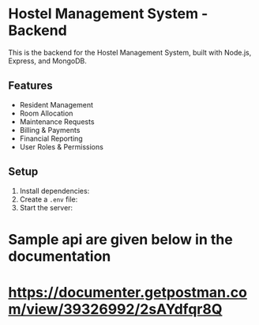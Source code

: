 # Hostel Management System - Backend
This is the backend for the Hostel Management System, built with Node.js, Express, and MongoDB.

## Features
- Resident Management
- Room Allocation
- Maintenance Requests
- Billing & Payments
- Financial Reporting
- User Roles & Permissions

## Setup
1. Install dependencies:
2. Create a `.env` file:
3. Start the server:


# Sample api are given below in the documentation

# https://documenter.getpostman.com/view/39326992/2sAYdfqr8Q
